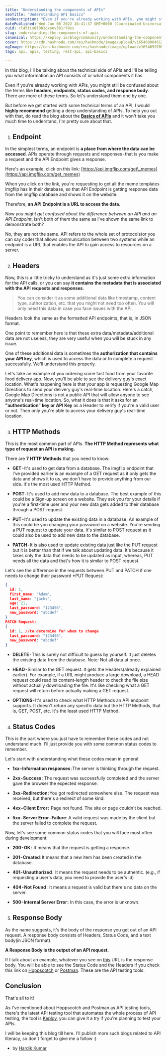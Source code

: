 ```yaml
---
title: "Understanding the components of APIs"
seoTitle: "Understanding API basics"
seoDescription: "Even if you're already working with APIs, you might still be confused about the terms like headers, endpoints, status codes, and response body..."
datePublished: Wed Jun 08 2022 16:41:37 GMT+0000 (Coordinated Universal Time)
cuid: cl45tix0l001qxonv381r78xs
slug: understanding-the-components-of-apis
canonical: https://keploy.io/blog/community/understanding-the-components-of-apis
cover: https://cdn.hashnode.com/res/hashnode/image/upload/v1654699046121/A6NCQrc7v.png
ogImage: https://cdn.hashnode.com/res/hashnode/image/upload/v1654699709652/_gB6oIRnG.png
tags: api, apis, testing, rest-api, api-basics

---
```


In this blog, I'll be talking about the technical side of APIs and I'll be telling you what information an API consists of or what components it has.

Even if you're already working with APIs, you might still be confused about the terms like **headers, endpoints, status codes, and response body**. There are more of these terms. So let's understand them one by one.

But before we get started with some technical terms of an API, I would **highly recommend** getting a deep understanding of APIs. To help you out with that, do read the blog about the [**Basics of APIs**](https://medium.com/r/?url=https%3A%2F%2Flittleironical.medium.com%2Fhow-did-i-get-to-know-about-apis-80ec7c055dac) and it won't take you much time to understand, I'm pretty sure about that.

1. ## Endpoint
    

In the simplest terms, an endpoint is **a place from where the data can be accessed**. APIs operate through requests and responses - that is you make a request and the API Endpoint gives a response.

Here's an example, click on this link: [https://api.imgflip.com/get\_memes](https://api.imgflip.com/get_memes)

When you click on the link, you're requesting to get all the meme templates imgflip has in their database, so that API Endpoint is getting response data from the imgflip database and shows it on the website.

Therefore, **an API Endpoint is a URL to access the data**.

Now *you might get confused about the difference between an API and an API Endpoint*, isn't both of them the same as I've shown the same link to demonstrate both?

No, they are not the same. API refers to the whole set of protocols(or you can say code) that allows communication between two systems while an endpoint is a URL that enables the API to gain access to resources on a server.

2. ## Headers
    

Now, this is a little tricky to understand as it's just some extra information for the API calls, or you can say **it contains the metadata that is associated with the API requests and responses**.

> You can consider it as some additional data like timestamp, content type, authorization, etc. that you might not need too often. You will only need this data in case you face issues with the API.

Headers look the same as the formatted API endpoints, that is, in JSON format.

One point to remember here is that these extra data/metadata/additional data are not useless, they are very useful when you will be stuck in any issue.

One of these additional data is sometimes the **authorization that contains your API key**, which is used to access the data or to complete a request successfully. We'll understand this properly.

Let's take an example of you ordering some fast food from your favorite food delivery app. Now, you'll be able to see the delivery guy's exact location. What's happening here is that your app is requesting Google Map Directions to send your delivery guy's real-time location. Here's a catch, Google Map Directions is not a public API that will allow anyone to see anyone's real-time location. So, what it does is that it asks for an **"authentication" key or API Key** as a Header to verify if you're a valid user or not. Then only you're able to access your delivery guy's real-time location.

3. ## HTTP Methods
    

This is the most common part of APIs. **The HTTP Method represents what type of request an API is making.**

There are **7 HTTP Methods** that you need to know:

* **GET** \- It's used to get data from a database. The imgflip endpoint that I've provided earlier is an example of a GET request as it only gets the data and shows it to us, we don't have to provide anything from our side. It's the most used HTTP Method.
    
* **POST** \- It's used to add new data to a database. The best example of this could be a Sign-up screen on a website. They ask you for your details if you're a first-time user and your new data gets added to their database through a POST request.
    
* **PUT** - It's used to update the existing data in a database. An example of this could be you changing your password on a website. You're sending a PUT request to update your data. It's similar to POST request as it could also be used to add new data to the database.
    
* **PATCH** - It is also used to update existing data just like the PUT request but it is better than that if we talk about updating data. It's because it takes only the data that needs to be updated as input, whereas, PUT needs all the data and that's how it is similar to POST request.
    

Let's see the difference in the requests between PUT and PATCH if one needs to change their password \*PUT Request:

```json
{
  id: 1,
  first_name: "Adam",
  last_name: "jacks",
  age: 21,
  last_password: "123456",
  new_password: "abcdef"
}
PATCH Request:
{
  id: 1, //to determine for whom to change
  last_password: "123456",
  new_password: "abcdef"
}
```

* **DELETE** \- This is surely not difficult to guess by yourself. It just deletes the existing data from the database. Note: Not all data at once.
    
* **HEAD** \- Similar to the GET request. It gets the Headers(already explained earlier). For example, if a URL might produce a large download, a HEAD request could read its content-length header to check the file size without actually downloading the file. It's like checking what a GET request will return before actually making a GET request.
    
* **OPTIONS** \- It's used to check what HTTP Methods an API endpoint supports. It doesn't return any specific data but the HTTP Methods, that is, GET, POST, etc. It's the least used HTTP Method.
    

4. ## Status Codes
    

This is the part where you just have to remember these codes and not understand much. I'll just provide you with some common status codes to remember.

Let's start with understanding what these codes mean in general:

* **1xx - Information responses** : The server is thinking through the request.
    
* **2xx - Success** : The request was successfully completed and the server gave the browser the expected response.
    
* **3xx - Redirection** : You got redirected somewhere else. The request was received, but there's a redirect of some kind.
    
* **4xx - Client Error :**  Page not found. The site or page couldn't be reached.
    
* **5xx - Server Error - Failure**: A valid request was made by the client but the server failed to complete the request.
    

Now, let's see some common status codes that you will face most often during development:

* **200 - OK** :  It means that the request is getting a response.
    
* **201 - Created** : It means that a new item has been created in the database.
    
* **401 - Unauthorized** :  It means the request needs to be authentic. (e.g., if requesting a user's data, you need to provide the user's id)
    
* **404 - Not Found** :  It means a request is valid but there's no data on the server.
    
* **500 - Internal Server Error :** In this case, the error is unknown.
    

5. ## Response Body
    

As the name suggests, it's the body of the response you get out of an API request. A response body consists of Headers, Status Code, and a text body(in JSON format).

**A Response Body is the output of an API request.**

If I talk about an example, whatever you see on [this](https://api.imgflip.com/get_memes) URL is the response body. You will be able to see the Status Code and the Headers if you check this link on [Hoppscotch](https://hoppscotch.io) or [Postman](https://postman.com). These are the API testing tools.

## Conclusion

That's all to it!

As I've mentioned about Hoppscotch and Postman as API testing tools, there's the latest API testing tool that automates the whole process of API testing, the tool is [Keploy](https://github.com/keploy/keploy), you can give it a try if you're planning to test your APIs.

I will be keeping this blog till here. I'll publish more such blogs related to API literacy, so don't forget to give me a follow :)

* by [Hardik Kumar](https://twitter.com/littleironical)